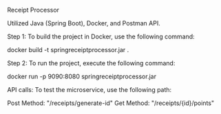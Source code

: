 Receipt Processor

Utilized Java (Spring Boot), Docker, and Postman API.

Step 1: To build the project in Docker, use the following command:

docker build -t springreceiptprocessor.jar .

Step 2: To run the project, execute the following command:

docker run -p 9090:8080 springreceiptprocessor.jar

API calls:
To test the microservice, use the following path:

Post Method: "/receipts/generate-id"
Get Method: "/receipts/{id}/points"
